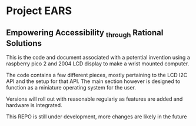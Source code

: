 # Project EARS
## **E**mpowering **A**ccessibility <sub>through</sub> **R**ational **S**olutions

This is the code and document associated with a potential invention using a raspberry pico 2 and 2004 LCD display to make a wrist mounted computer.

The code contains a few different pieces, mostly pertaining to the LCD I2C API and the setup for that API.
The main section however is designed to function as a miniature operating system for the user.

Versions will roll out with reasonable regulariy as features are added and hardware is integrated.

This REPO is still under development, more changes are likely in the future
